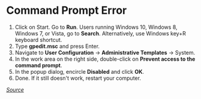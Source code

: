 # Command Prompt Error

1. Click on Start. Go to **Run**. Users running Windows 10, Windows 8, Windows 7, or Vista, go to **Search**. Alternatively, use Windows key+R keyboard shortcut.
2. Type **gpedit.msc** and press Enter.
3. Navigate to **User Configuration** -> **Administrative Templates** -> System.
4. In the work area on the right side, double-click on **Prevent access to the command prompt**.
5. In the popup dialog, encircle **Disabled** and click **OK**.
6. Done. If it still doesn't work, restart your computer.

[_Source_](https://www.tweakandtrick.com/2013/08/enable-command-prompt.html)
